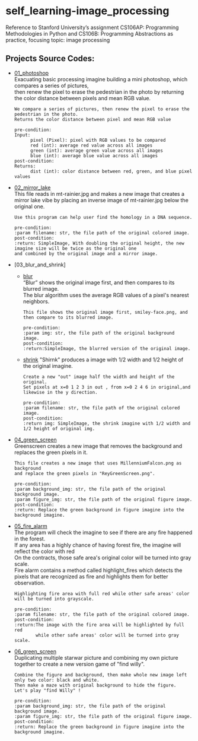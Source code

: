 # self_learning-image_processing
Reference to Stanford University’s assignment CS106AP: Programming Methodologies in Python and CS106B: Programming Abstractions as practice, focusing topic:  image processing
## Projects Source Codes:
* [01_photoshop](https://github.com/An022/self_learning-image_processing/edit/main/01_photoshop/stanCodoshop.py)\
  Exacuating basic processing imagine building a mini photoshop, which compares a series of pictures,\
  then renew the pixel to erase the pedestrian in the photo by returning the color distance between pixels and mean RGB value.

  ```
  We compare a series of pictures, then renew the pixel to erase the pedestrian in the photo.
  Returns the color distance between pixel and mean RGB value
  
  pre-condition:
  Input:
        pixel (Pixel): pixel with RGB values to be compared
        red (int): average red value across all images
        green (int): average green value across all images
        blue (int): average blue value across all images
  post-condition: 
  Returns:
        dist (int): color distance between red, green, and blue pixel values
  ```
* [02_mirror_lake](https://github.com/An022/self_learning-image_processing/blob/main/02_mirror_lake/mirror_lake.py)\
  This file reads in mt-rainier.jpg and makes a new image that creates a mirror lake vibe by placing an inverse image of mt-rainier.jpg below the original one.
  
  ```
  Use this program can help user find the homology in a DNA sequence.
  
  pre-condition: 
  :param filename: str, the file path of the original colored image.
  post-condition: 
  :return: SimpleImage, With doubling the original height, the new imagine size will be twice as the original one
  and combined by the original image and a mirror image.
  ```
* [03_blur_and_shrink]
  * [blur](https://github.com/An022/self_learning-image_processing/blob/main/03_blur_and_shrink/blur.py)\
    “Blur” shows the original image first, and then compares to its blurred image.\
    The blur algorithm uses the average RGB values of a pixel's nearest neighbors.

    ```
    This file shows the original image first, smiley-face.png, and then compare to its blurred image. 

    pre-condition: 
    :param img: str, the file path of the original background image.
    post-condition: 
    :return:SimpleImage, the blurred version of the original image.
    ```
  * [shrink](https://github.com/An022/self_learning-image_processing/blob/main/03_blur_and_shrink/shrink.py)
    "Shirnk" produces a image with 1/2 width and 1/2 height of the original imagine.

    ```
    Create a new "out" image half the width and height of the original.
    Set pixels at x=0 1 2 3 in out , from x=0 2 4 6 in original,and likewise in the y direction.

    pre-condition: 
    :param filename: str, the file path of the original colored image.
    post-condition:
    :return img: SimpleImage, the shrink imagine with 1/2 width and 1/2 height of original img.
    ```
* [04_green_screen](https://github.com/An022/self_learning-image_processing/blob/main/04_green_screen/green_screen.py)\
  Greenscreen creates a new image that removes the background and replaces the green pixels in it.

  ```
  This file creates a new image that uses MillenniumFalcon.png as background
  and replace the green pixels in "ReyGreenScreen.png".
  
  pre-condition:
  :param background_img: str, the file path of the original background image.
  :param figure_img: str, the file path of the original figure image.
  post-condition:
  :return: Replace the green background in figure imagine into the background imagine.
  ```
* [05_fire_alarm](https://github.com/An022/self_learning-image_processing/blob/main/05_fire_alarm/fire_alarm.py)\
  The program will check the imagine to see if there are any fire happened in the forest.\
  If any area has a highly chance of having forest fire, the imagine will reflect the color with red\
  On the contracts, those safe area's original color will be turned into gray scale.\
  Fire alarm contains a method called highlight_fires which detects the pixels that are recognized as fire and highlights them for better observation.

  ```
  Highlighting fire area with full red while other safe areas' color will be turned into grayscale.
  
  pre-condition:
  :param filename: str, the file path of the original colored image.
  post-condition:
  :return:The image with the fire area will be highlighted by full red 
          while other safe areas' color will be turned into gray scale.
  ```
* [06_green_screen](https://github.com/An022/self_learning-image_processing/blob/main/06_find_willy/find_willy.py)\
  Duplicating multiple starwar picture and combining my own picture together to create a new version game of "find willy".

  ```
  Combine the figure and background, then make whole new image left only two color: black and white.
  Then make a maze with original background to hide the figure.
  Let's play "find Willy" !
  
  pre-condition:
  :param background_img: str, the file path of the original background image.
  :param figure_img: str, the file path of the original figure image.
  post-condition:
  :return: Replace the green background in figure imagine into the background imagine.
  ```
  
